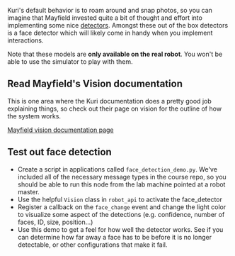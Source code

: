 Kuri's default behavior is to roam around and snap photos, so you can imagine that Mayfield invested quite a bit of thought and effort into implementing some nice [detectors](https://en.wikipedia.org/wiki/Object_detection). Amongst these out of the box detectors is a face detector which will likely come in handy when you implement interactions.

Note that these models are **only available on the real robot**. You won't be able to use the simulator to play with them. 

## Read Mayfield's Vision documentation

This is one area where the Kuri documentation does a pretty good job explaining things, so check out their page
on vision for the outline of how the system works.

[Mayfield vision documentation page](http://docs.freekuri.com/guides/advanced/vision.html)

## Test out face detection

* Create a script in applications called `face_detection_demo.py`. We've included all of the necessary message types in the course repo, so you should be able to run this node from the lab machine pointed at a robot master.
* Use the helpful `Vision` class in `robot_api` to activate the face_detector
* Register a callback on the `face_change` event and change the light color to visualize some aspect of the detections (e.g. confidence, number of faces, ID, size, position...)
* Use this demo to get a feel for how well the detector works. See if you can determine how far away a face has to be before it is no longer detectable, or other configurations that make it fail.